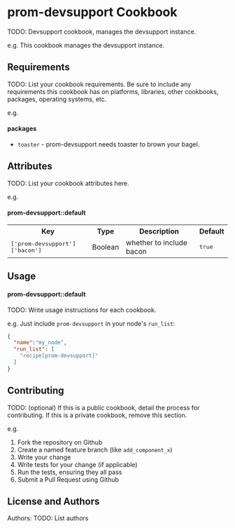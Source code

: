 prom-devsupport Cookbook
========================
TODO: Devsupport cookbook, manages the devsupport instance.

e.g.
This cookbook manages the devsupport instance.

Requirements
------------
TODO: List your cookbook requirements. Be sure to include any requirements this cookbook has on platforms, libraries, other cookbooks, packages, operating systems, etc.

e.g.
#### packages
- `toaster` - prom-devsupport needs toaster to brown your bagel.

Attributes
----------
TODO: List your cookbook attributes here.

e.g.
#### prom-devsupport::default
<table>
  <tr>
    <th>Key</th>
    <th>Type</th>
    <th>Description</th>
    <th>Default</th>
  </tr>
  <tr>
    <td><tt>['prom-devsupport']['bacon']</tt></td>
    <td>Boolean</td>
    <td>whether to include bacon</td>
    <td><tt>true</tt></td>
  </tr>
</table>

Usage
-----
#### prom-devsupport::default
TODO: Write usage instructions for each cookbook.

e.g.
Just include `prom-devsupport` in your node's `run_list`:

```json
{
  "name":"my_node",
  "run_list": [
    "recipe[prom-devsupport]"
  ]
}
```

Contributing
------------
TODO: (optional) If this is a public cookbook, detail the process for contributing. If this is a private cookbook, remove this section.

e.g.
1. Fork the repository on Github
2. Create a named feature branch (like `add_component_x`)
3. Write your change
4. Write tests for your change (if applicable)
5. Run the tests, ensuring they all pass
6. Submit a Pull Request using Github

License and Authors
-------------------
Authors: TODO: List authors
